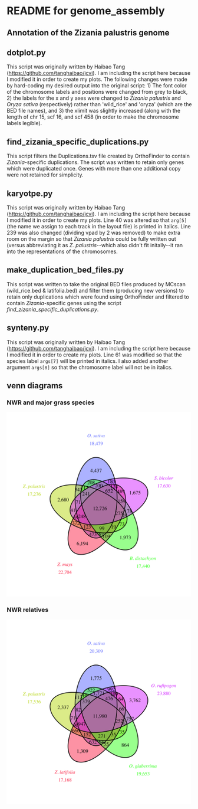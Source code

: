 # README for genome_assembly
## Annotation of the Zizania palustris genome


## dotplot.py
This script was originally written by Haibao Tang (https://github.com/tanghaibao/jcvi). I am including the script here because I modified it in order to create my plots. The following changes were made by hard-coding my desired output into the original script: 1) The font color of the chromosome labels and positions were changed from grey to black, 2) the labels for the x and y axes were changed to _Zizania palustris_ and _Oryza sativa_ (respectively) rather than 'wild_rice' and 'oryza' (which are the BED file names), and 3) the xlimit was slightly increased (along with the length of chr 15, scf 16, and scf 458 (in order to make the chromosome labels legible).

## find_zizania_specific_duplications.py
This script filters the Duplications.tsv file created by OrthoFinder to contain _Zizania_-specific duplications. The script was written to retain only genes which were duplicated once. Genes with more than one additional copy were not retained for simplicity.

## karyotpe.py
This script was originally written by Haibao Tang (https://github.com/tanghaibao/jcvi). I am including the script here because I modified it in order to create my plots. Line 40 was altered so that ```arg[5]``` (the name we assign to each track in the layout file) is printed in italics. Line 239 was also changed (dividing vpad by 2 was removed) to make extra room on the margin so that _Zizania palustris_ could be fully written out (versus abbreviating it as _Z. palustris_--which also didn't fit initally--it ran into the representations of the chromosomes.

## make_duplication_bed_files.py
This script was written to take the original BED files produced by MCscan (wild_rice.bed & latifolia.bed) and filter them (producing new versions) to retain only duplications which were found using OrthoFinder and filtered to contain _Zizania_-specific genes using the script _find_zizania_specific_duplications.py_.

## synteny.py
This script was originally written by Haibao Tang (https://github.com/tanghaibao/jcvi). I am including the script here because I modified it in order to create my plots. Line 61 was modified so that the species label ```args[7]``` will be printed in italics. I also added another argument ```args[8]``` so that the chromosome label will not be in italics.

## venn diagrams
### NWR and major grass species
<img src="images/201014_fig2_venn_diagram_with_commas.png" width="500">

### NWR relatives
<img src="images/201014_venn_diagram_with_rice_relatives_and_commas.png" width="500">
